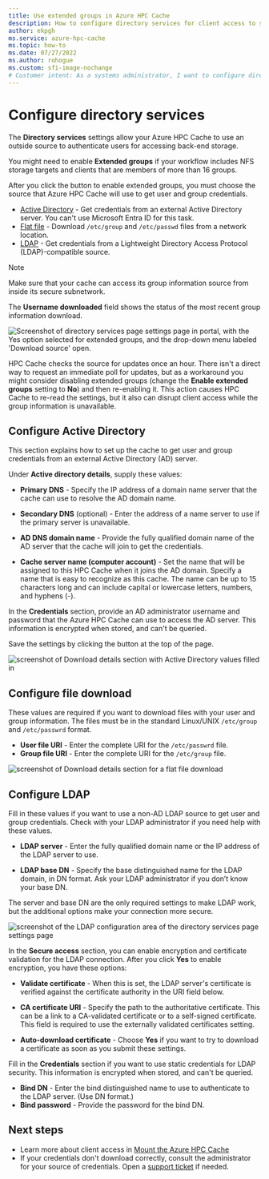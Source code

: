 ```yaml
---
title: Use extended groups in Azure HPC Cache
description: How to configure directory services for client access to storage targets in Azure HPC Cache
author: ekpgh
ms.service: azure-hpc-cache
ms.topic: how-to
ms.date: 07/27/2022
ms.author: rohogue
ms.custom: sfi-image-nochange
# Customer intent: As a systems administrator, I want to configure directory services for Azure HPC Cache so that I can enable user authentication for accessing NFS storage targets with extended group support.
---
```


# Configure directory services

The **Directory services** settings allow your Azure HPC Cache to use an outside source to authenticate users for accessing back-end storage.

You might need to enable **Extended groups** if your workflow includes NFS storage targets and clients that are members of more than 16 groups.

After you click the button to enable extended groups, you must choose the source that Azure HPC Cache will use to get user and group credentials.

* [Active Directory](#configure-active-directory) - Get credentials from an external Active Directory server. You can't use Microsoft Entra ID for this task.
* [Flat file](#configure-file-download) - Download `/etc/group` and `/etc/passwd` files from a network location.
* [LDAP](#configure-ldap) - Get credentials from a Lightweight Directory Access Protocol (LDAP)-compatible source.

> [!NOTE]
> Make sure that your cache can access its group information source from inside its secure subnetwork.<!-- + details/examples -->

The **Username downloaded** field shows the status of the most recent group information download.

![Screenshot of directory services page settings page in portal, with the Yes option selected for extended groups, and the drop-down menu labeled 'Download source' open.](media/directory-services-select-group-source.png)

HPC Cache checks the source for updates once an hour. There isn't a direct way to request an immediate poll for updates, but as a workaround you might consider disabling extended groups (change the **Enable extended groups** setting to **No**) and then re-enabling it. This action causes HPC Cache to re-read the settings, but it also can disrupt client access while the group information is unavailable.

## Configure Active Directory

This section explains how to set up the cache to get user and group credentials from an external Active Directory (AD) server.

Under **Active directory details**, supply these values:

* **Primary DNS** - Specify the IP address of a domain name server that the cache can use to resolve the AD domain name.

* **Secondary DNS** (optional) - Enter the address of a name server to use if the primary server is unavailable.

* **AD DNS domain name** - Provide the fully qualified domain name of the AD server that the cache will join to get the credentials.

* **Cache server name (computer account)** - Set the name that will be assigned to this HPC Cache when it joins the AD domain. Specify a name that is easy to recognize as this cache. The name can be up to 15 characters long and can include capital or lowercase letters, numbers, and hyphens (-).

In the **Credentials** section, provide an AD administrator username and password that the Azure HPC Cache can use to access the AD server. This information is encrypted when stored, and can't be queried.

Save the settings by clicking the button at the top of the page.

![screenshot of Download details section with Active Directory values filled in](media/group-download-details-ad.png)

## Configure file download

These values are required if you want to download files with your user and group information. The files must be in the standard Linux/UNIX `/etc/group` and `/etc/passwrd` format.

* **User file URI** - Enter the complete URI for the `/etc/passwrd` file.
* **Group file URI** - Enter the complete URI for the `/etc/group` file.

![screenshot of Download details section for a flat file download](media/group-download-details-file.png)

## Configure LDAP

Fill in these values if you want to use a non-AD LDAP source to get user and group credentials. Check with your LDAP administrator if you need help with these values.

* **LDAP server** - Enter the fully qualified domain name or the IP address of the LDAP server to use. <!-- only one, not up to 3 -->

* **LDAP base DN** - Specify the base distinguished name for the LDAP domain, in DN format. Ask your LDAP administrator if you don’t know your base DN.

The server and base DN are the only required settings to make LDAP work, but the additional options make your connection more secure.

![screenshot of the LDAP configuration area of the directory services page settings page](media/group-download-details-ldap.png)

In the **Secure access** section, you can enable encryption and certificate validation for the LDAP connection. After you click **Yes** to enable encryption, you have these options:

* **Validate certificate** - When this is set, the LDAP server's certificate is verified against the certificate authority in the URI field below.

* **CA certificate URI** - Specify the path to the authoritative certificate. This can be a link to a CA-validated certificate or to a self-signed certificate. This field is required to use the externally validated certificates setting.

* **Auto-download certificate** - Choose **Yes** if you want to try to download a certificate as soon as you submit these settings.

Fill in the **Credentials** section if you want to use static credentials for LDAP security. This information is encrypted when stored, and can't be queried.

* **Bind DN** - Enter the bind distinguished name to use to authenticate to the LDAP server. (Use DN format.)
* **Bind password** - Provide the password for the bind DN.

## Next steps

* Learn more about client access in [Mount the Azure HPC Cache](hpc-cache-mount.md)
* If your credentials don't download correctly, consult the administrator for your source of credentials. Open a [support ticket](hpc-cache-support-ticket.md) if needed.
